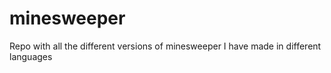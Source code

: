 # minesweeper
Repo with all the different versions of minesweeper I have made in different languages
